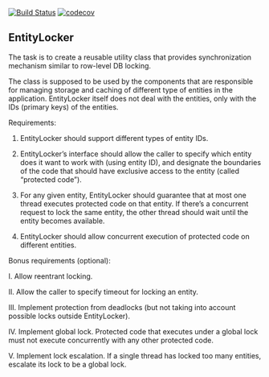 [![Build Status](https://travis-ci.org/okutane/entity-locker.svg?branch=master)](https://travis-ci.org/okutane/entity-locker)
[![codecov](https://codecov.io/gh/okutane/sanity/branch/master/graph/badge.svg)](https://codecov.io/gh/okutane/sanity)

EntityLocker
------------

The task is to create a reusable utility class that provides synchronization mechanism similar to row-level DB locking.

The class is supposed to be used by the components that are responsible for managing storage and caching of different type of entities in the application. EntityLocker itself does not deal with the entities, only with the IDs (primary keys) of the entities.

Requirements:

1. EntityLocker should support different types of entity IDs.

2. EntityLocker’s interface should allow the caller to specify which entity does it want to work with (using entity ID), and designate the boundaries of the code that should have exclusive access to the entity (called “protected code”).

3. For any given entity, EntityLocker should guarantee that at most one thread executes protected code on that entity. If there’s a concurrent request to lock the same entity, the other thread should wait until the entity becomes available.

4. EntityLocker should allow concurrent execution of protected code on different entities.


Bonus requirements (optional):

I. Allow reentrant locking.

II. Allow the caller to specify timeout for locking an entity.

III. Implement protection from deadlocks (but not taking into account possible locks outside EntityLocker).

IV. Implement global lock. Protected code that executes under a global lock must not execute concurrently with any other protected code.

V. Implement lock escalation. If a single thread has locked too many entities, escalate its lock to be a global lock.
